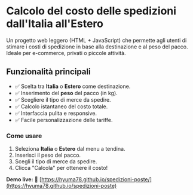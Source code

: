 # Calcolo del costo delle spedizioni dall'Italia all'Estero

Un progetto web leggero (HTML + JavaScript) che permette agli utenti di stimare i costi di
spedizione in base alla destinazione e al peso del pacco.
Ideale per e-commerce, privati o piccole attività.

## Funzionalità principali

- ✅ Scelta tra **Italia** o **Estero** come destinazione.
- ✅ Inserimento del **peso** del pacco (in kg).
- ✅ Scegliere il tipo di merce da spedire.
- ✅ Calcolo istantaneo del costo totale.
- ✅ Interfaccia pulita e responsive.
- ✅ Facile personalizzazione delle tariffe.

### Come usare
1. Seleziona **Italia** o **Estero** dal menu a tendina.
2. Inserisci il peso del pacco.
3. Scegli il tipo di merce da spedire.
4. Clicca "Calcola" per ottenere il costo!

**Demo live:** 🔗 [https://hyuma78.github.io/spedizioni-poste/](https://hyuma78.github.io/spedizioni-poste)

